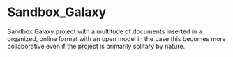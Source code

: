# Sandbox_Galaxy
Sandbox Galaxy project with a multitude of documents inserted in a organized, online format with an open model in the case this becomes more collaborative even if the project is primarily solitary by nature.
